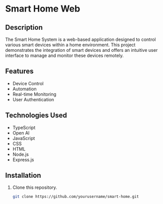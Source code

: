 # Smart Home Web

## Description

The Smart Home System is a web-based application designed to control various smart devices within a home environment. This project demonstrates the integration of smart devices and offers an intuitive user interface to manage and monitor these devices remotely.

## Features

- Device Control
- Automation
- Real-time Monitoring
- User Authentication


## Technologies Used

- TypeScript
- Open AI
- JavaScript
- CSS
- HTML
- Node.js
- Express.js


## Installation

1. Clone this repository.
   ```bash
   git clone https://github.com/yourusername/smart-home.git
